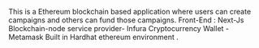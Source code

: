 This is a Ethereum blockchain based application where users can create campaigns and others can fund those campaigns. 
Front-End : Next-Js
Blockchain-node service provider- Infura
Cryptocurrency Wallet - Metamask
Built in Hardhat ethereum environment .
